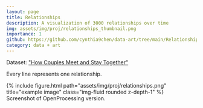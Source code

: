 ```yaml
---
layout: page
title: Relationships
description: A visualization of 3000 relationships over time
img: assets/img/proj/relationships_thumbnail.png
importance: 1
github: https://github.com/cynthia9chen/data-art/tree/main/Relationships%20Over%20Time
category: data + art
---
```


Dataset: ["How Couples Meet and Stay Together"](https://data.stanford.edu/hcmst)

Every line represents one relationship.

<div class="row justify-content-sm-center">
    <div class="col-sm-12 mt-3 mt-md-0">
        {% include figure.html path="assets/img/proj/relationships.png" title="example image" class="img-fluid rounded z-depth-1" %}
    </div>
</div>
<div class="caption">
    Screenshot of OpenProcessing version.
</div>


